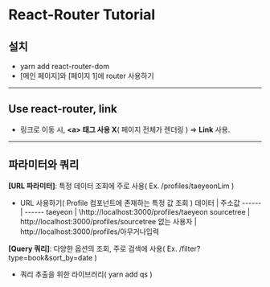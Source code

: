 # React-Router Tutorial

## 설치

- yarn add react-router-dom
- [메인 페이지]와 [페이지 1]에 router 사용하기

---

## Use react-router, link

- 링크로 이동 시, **\<a\> 태그 사용 X**( 페이지 전체가 렌더링 )
  => **Link** 사용.

---

## 파라미터와 쿼리

**[URL 파라미터]**: 특정 데이터 조회에 주로 사용( Ex. /profiles/taeyeonLim )

- URL 사용하기( Profile 컴포넌트에 존재하는 특정 값 조회 )
  데이터 | 주소값
  ------ | ------
  taeyeon | \http://localhost:3000/profiles/taeyeon
  sourcetree | http://localhost:3000/profiles/sourcetree
  없는 사용자 | http://localhost:3000/profiles/아무거나입력

**[Query 쿼리]**: 다양한 옵션의 조회, 주로 검색에 사용( Ex. /filter?type=book&sort_by=date )

- 쿼리 추출을 위한 라이브러리( yarn add qs )
  <br/><br/>
